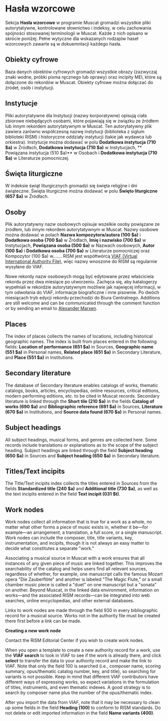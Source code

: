 # Hasła wzorcowe

Sekcja **Hasła wzorcowe** w programie Muscat gromadzi wszystkie pliki autorytatywne, kontrolowane słownictwo i indeksy, w celu zachowania spójności stosowanej terminologii w Muscat. Każde z nich opisano w skrócie poniżej. Pełne wytyczne dla wskazanych rodzajów haseł wzorcowych zawarte są w dokuemntacji każdego hasła.

## Obiekty cyfrowe

Baza danych obiektów cyfrowych gromadzi wszystkie obrazy (zazwyczaj znaki wodne, próbki pisma ręcznego lub oprawy) oraz incipity MEI, które są dołączone do rekordów w Muscat. Obiekty cyfrowe można dołączać do źródeł, osób i instytucji.

## Instytucje

Pliki autorytatywne dla Instytucji (nazwy korporatywne) opisują ciała zbiorowe niebędących osobami, które pojawiają się w związku ze źródłem lub innym rekordem autorytatywnym w Muscat. Ten autorytatywny plik zawiera zarówno współczesną nazwę instytucji (biblioteka z siglum biblioteki RISM) i historyczne oddziały instytucji (takie jak wydawca lub orkiestra). Instytucje można dodawać w polu **Dodatkowa instytucja (710 $a)** w Źródłach, **Dodatkowa instytucja (710 $a)** w Instytucjach, ** Powiązana instytucja (510 $a)** w Osobach i **Dodatkowa instytucja (710 $a)** w Literaturze pomocniczej.

## Święta liturgiczne

W indeksie świąt liturgicznych gromadzi się święta religijne i dni świąteczne. Święta liturgiczne można dodawać w polu **Święto liturgiczne (657 $a)** w Źródłach.

## Osoby

Plik autorytatywny nazw osobowych opisuje wszelkie osoby powiązane ze źródłem, lub innym rekordem autorytatywnym w Muscat. Nazwy osobowe można dodawać w polach **Nazwa kompozytora/autora (100 $a)** i **Dodatkowa osoba (700 $a)** w Źródłach, **Imię i nazwisko (700 $a)** w Instytucjach, **Powiązana osoba (500 $a)**  w Nazwach osobowych, **Autor (100 $a)** i **Dodatkowa osoba (700 $a)** w Literaturze pomocniczej oraz Kompozytor (100 $a)</strong> w....... RISM jest współtwórcą [VIAF (Virtual International Authority File)](https://www.viaf.org/), więc nazwy wnoszone do RISM są regularnie wysyłane do VIAF.

Nowe rekordy nazw osobowych mogą być edytowane przez właściciela rekordu przez dwa miesiące po utworzeniu. Zachęca się, aby katalogerzy wypełniali w rekordzie autorytatywnym możliwie jak najwięcej informacji, w tym odwołania do VIAF, informacje biograficzne i inne pisownie. Po dwóch miesiącach tryb edycji rekordu przechodzi do Biura Centralnego. Additions are still welcome and can be communicated through the comment function or by sending an email to [Alexander Marxen](mailto:alexander.marxen@rism.info).

## Places

The index of places collects the names of locations, including historical geographic names. The index is built from places entered in the following fields: **Location of performance (651 $a)** in Sources, **Geographic name (551 $a)** in Personal names, **Related place (651 $a)** in Secondary Literature, and **Place (551 $a)** in Institutions.

## Secondary literature

The database of Secondary literature enables catalogs of works, thematic catalogs, books, articles, encyclopedias, online resources, critical editions, modern performing editions, etc. to be cited in Muscat records. Secondary literature is linked through the **Short tile (210 $a)** in the fields **Catalog of works (690 $a)** and **Bibliographic reference (691 $a)** in Sources, **Literature (670 $a)** in Institutions, and **Source data found (670 $a)** in Personal names.

## Subject headings

All subject headings, musical forms, and genres are collected here. Some records include translations or explanations as to the scope of the subject heading. Subject headings are linked through the field **Subject heading (650 $a)** in Sources and **Subject heading (650 $a)** in Secondary literature.

## Titles/Text incipits

The Title/Text incipits index collects the titles entered in Sources from the fields **Standardized title (240 $a)** and **Additional title (730 $a)**, as well as the text incipits entered in the field **Text incipit (031 $t)**.

## Work nodes

Work nodes collect all information that is true for a work as a whole, no matter what other forms a piece of music exists in, whether it be—for example—an arrangement, a translation, a full score, or a single manuscript. Work nodes can include the composer, title, title variants, key, instrumentation, and incipits, though it is not always an easy matter to decide what constitutes a separate "work."

Associating a musical source in Muscat with a work ensures that all instances of any given piece of music are linked together. This improves the searchability of the catalog and helps users find all relevant sources, regardless of whether, for example, one manuscript calls the famous Mozart opera "Die Zauberflöte" and another is labeled "The Magic Flute," or a small chamber music piece is called a "duet" on one manuscript but a "sonata" on another. Beyond Muscat, in the linked data environment, information on works—and the associated RISM records—can be integrated into web searches, online encyclopedias, and other external databases.

Links to work nodes are made through the field 930 in every bibliographic record for a musical source. Works not in the authority file must be created there first before a link can be made.

**Creating a new work node**

Contact the RISM Editorial Center if you wish to create work nodes.

When you open a template to create a new authority record for a work, use the **VIAF search** to look in VIAF to see if the work is already there, and click **select** to transfer the data to your authority record and make the link to VIAF. Note that only the field 100 is searched (i.e., composer name, scoring summary, opus/thematic catalog number, key, and title), so searching for variants is not possible. Keep in mind that different VIAF contributors have different ways of expressing works, so expect variations in the formulation of titles, instruments, and even thematic indexes. A good strategy is to search by composer name plus the number of the opus/thematic index.

After you import the data from VIAF, note that it may be necessary to clean up some fields in the field **Heading (100)** to conform to RISM standards. Do not delete or edit imported information in the field **Name variants (400)**.
